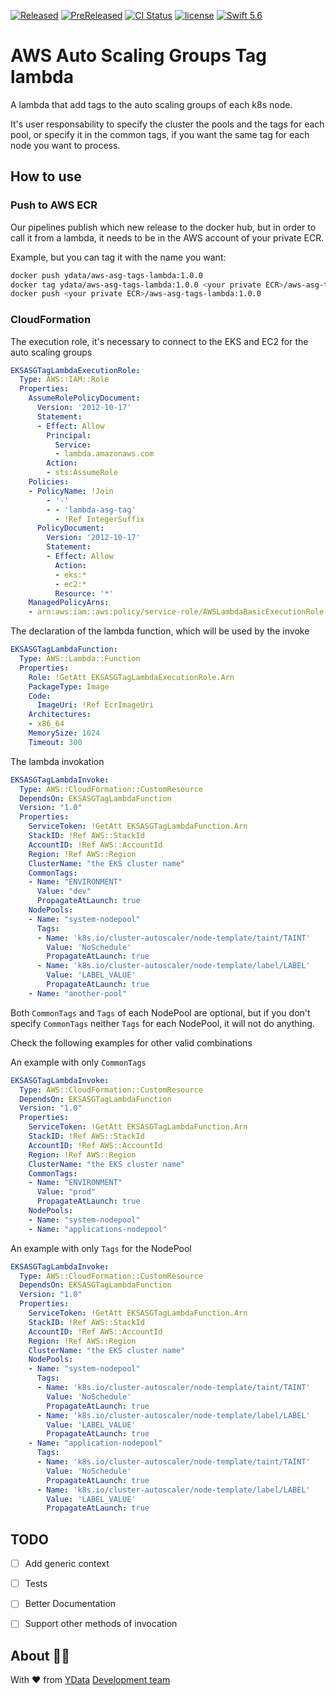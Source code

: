 [![Released](https://img.shields.io/github/v/release/ydataai/aws-asg-tags-lambda?display_name=tag&label=release&logo=github&sort=semver&style=flat-square)](https://github.com/ydataai/aws-asg-tags-lambda/actions/workflows/released.yml)
[![PreReleased](https://img.shields.io/github/v/release/ydataai/aws-asg-tags-lambda?display_name=tag&include_prereleases&label=prerelease&logo=github&sort=semver&style=flat-square)](https://github.com/ydataai/aws-asg-tags-lambda/actions/workflows/prereleased.yml)
[![CI Status](https://img.shields.io/github/workflow/status/ydataai/aws-asg-tags-lambda/Merge%20Main?label=ci&logo=github&style=flat-square)](https://github.com/ydataai/aws-asg-tags-lambda/actions/workflows/merge-main.yml)
[![license](https://img.shields.io/github/license/ydataai/aws-asg-tags-lambda?label=license&style=flat-square)](https://github.com/ydataai/aws-asg-tags-lambda/blob/main/LICENSE)
[![Swift 5.6](https://img.shields.io/badge/Swift-5.6-orange.svg?style=flat-square&logo=swift)](https://developer.apple.com/swift/)

# AWS Auto Scaling Groups Tag lambda

A lambda that add tags to the auto scaling groups of each k8s node.

It's user responsability to specify the cluster the pools and the tags for each pool, or specify it in the common tags, if you want the same tag for each node you want to process.

## How to use

### Push to AWS ECR

Our pipelines publish which new release to the docker hub, but in order to call it from a lambda, it needs to be in the AWS account of your private ECR.

Example, but you can tag it with the name you want:

```bash
docker push ydata/aws-asg-tags-lambda:1.0.0
docker tag ydata/aws-asg-tags-lambda:1.0.0 <your private ECR>/aws-asg-tags-lambda:1.0.0
docker push <your private ECR>/aws-asg-tags-lambda:1.0.0
```

### CloudFormation

The execution role, it's necessary to connect to the EKS and EC2 for the auto scaling groups

```yaml
EKSASGTagLambdaExecutionRole:
  Type: AWS::IAM::Role
  Properties:
    AssumeRolePolicyDocument:
      Version: '2012-10-17'
      Statement:
      - Effect: Allow
        Principal:
          Service:
          - lambda.amazonaws.com
        Action:
        - sts:AssumeRole
    Policies:
    - PolicyName: !Join
        - '-'
        - - 'lambda-asg-tag'
          - !Ref IntegerSuffix
      PolicyDocument:
        Version: '2012-10-17'
        Statement:
        - Effect: Allow
          Action:
          - eks:*
          - ec2:*
          Resource: '*'
    ManagedPolicyArns:
    - arn:aws:iam::aws:policy/service-role/AWSLambdaBasicExecutionRole
```

The declaration of the lambda function, which will be used by the invoke

```yaml
EKSASGTagLambdaFunction:
  Type: AWS::Lambda::Function
  Properties:
    Role: !GetAtt EKSASGTagLambdaExecutionRole.Arn
    PackageType: Image
    Code:
      ImageUri: !Ref EcrImageUri
    Architectures:
    - x86_64
    MemorySize: 1024
    Timeout: 300
```

The lambda invokation

```yaml
EKSASGTagLambdaInvoke:
  Type: AWS::CloudFormation::CustomResource
  DependsOn: EKSASGTagLambdaFunction
  Version: "1.0"
  Properties:
    ServiceToken: !GetAtt EKSASGTagLambdaFunction.Arn
    StackID: !Ref AWS::StackId
    AccountID: !Ref AWS::AccountId
    Region: !Ref AWS::Region
    ClusterName: "the EKS cluster name"
    CommonTags:
    - Name: "ENVIRONMENT"
      Value: "dev"
      PropagateAtLaunch: true
    NodePools:
    - Name: "system-nodepool"
      Tags:
      - Name: 'k8s.io/cluster-autoscaler/node-template/taint/TAINT'
        Value: 'NoSchedule'
        PropagateAtLaunch: true
      - Name: 'k8s.io/cluster-autoscaler/node-template/label/LABEL'
        Value: 'LABEL_VALUE'
        PropagateAtLaunch: true
    - Name: "another-pool"

```

Both `CommonTags` and `Tags` of each NodePool are optional, but if you don't specify `CommonTags` neither `Tags` for each NodePool, it will not do anything.

Check the following examples for other valid combinations

An example with only `CommonTags`

```yaml
EKSASGTagLambdaInvoke:
  Type: AWS::CloudFormation::CustomResource
  DependsOn: EKSASGTagLambdaFunction
  Version: "1.0"
  Properties:
    ServiceToken: !GetAtt EKSASGTagLambdaFunction.Arn
    StackID: !Ref AWS::StackId
    AccountID: !Ref AWS::AccountId
    Region: !Ref AWS::Region
    ClusterName: "the EKS cluster name"
    CommonTags:
    - Name: "ENVIRONMENT"
      Value: "prod"
      PropagateAtLaunch: true
    NodePools:
    - Name: "system-nodepool"
    - Name: "applications-nodepool"
```

An example with only `Tags` for the NodePool

```yaml
EKSASGTagLambdaInvoke:
  Type: AWS::CloudFormation::CustomResource
  DependsOn: EKSASGTagLambdaFunction
  Version: "1.0"
  Properties:
    ServiceToken: !GetAtt EKSASGTagLambdaFunction.Arn
    StackID: !Ref AWS::StackId
    AccountID: !Ref AWS::AccountId
    Region: !Ref AWS::Region
    ClusterName: "the EKS cluster name"
    NodePools:
    - Name: "system-nodepool"
      Tags:
      - Name: 'k8s.io/cluster-autoscaler/node-template/taint/TAINT'
        Value: 'NoSchedule'
        PropagateAtLaunch: true
      - Name: 'k8s.io/cluster-autoscaler/node-template/label/LABEL'
        Value: 'LABEL_VALUE'
        PropagateAtLaunch: true
    - Name: "application-nodepool"
      Tags:
      - Name: 'k8s.io/cluster-autoscaler/node-template/taint/TAINT'
        Value: 'NoSchedule'
        PropagateAtLaunch: true
      - Name: 'k8s.io/cluster-autoscaler/node-template/label/LABEL'
        Value: 'LABEL_VALUE'
        PropagateAtLaunch: true
```

## TODO
- [ ] Add generic context
- [ ] Tests
- [ ] Better Documentation
- [ ] Support other methods of invocation


## About 👯‍♂️

With ❤️ from [YData](https://ydata.ai) [Development team](mailto://developers@ydata.ai)
